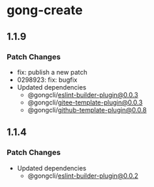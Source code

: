 # gong-create

## 1.1.9

### Patch Changes

- fix: publish a new patch
- 0298923: fix: bugfix
- Updated dependencies
  - @gongcli/eslint-builder-plugin@0.0.3
  - @gongcli/gitee-template-plugin@0.0.3
  - @gongcli/github-template-plugin@0.0.8

## 1.1.4

### Patch Changes

- Updated dependencies
  - @gongcli/eslint-builder-plugin@0.0.2
